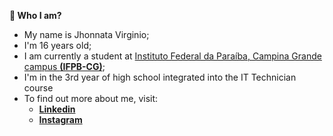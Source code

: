 **👨 Who I am?**
- My name is Jhonnata Virginio;
- I'm 16 years old;
- I am currently a student at [Instituto Federal da Paraíba, Campina Grande campus **(IFPB-CG)**](https://ifpb.edu.br/campinagrande);
- I'm in the 3rd year of high school integrated into the IT Technician course
- To find out more about me, visit:
    - [**Linkedin**](https://www.linkedin.com/in/jhonnata-vieira-virginio-31352a24b/)
    - [**Instagram**](https://www.instagram.com/jhonnata__virginio/)

<!---
Jhonnata-Virginio/Jhonnata-Virginio is a ✨ special ✨ repository because its `README.md` (this file) appears on your GitHub profile.
You can click the Preview link to take a look at your changes.
--->
